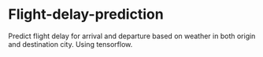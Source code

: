 # Flight-delay-prediction
Predict flight delay for arrival and departure based on weather in both origin and destination city. 
Using tensorflow.
